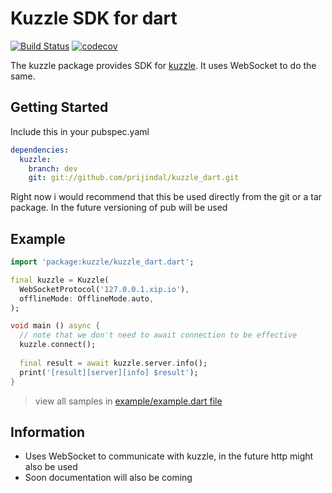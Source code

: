 # Kuzzle SDK for dart

[![Build Status](https://travis-ci.org/prijindal/kuzzle_dart.svg?branch=master)](https://travis-ci.org/prijindal/kuzzle_dart)
[![codecov](https://codecov.io/gh/prijindal/kuzzle_dart/branch/master/graph/badge.svg)](https://codecov.io/gh/prijindal/kuzzle_dart)

The kuzzle package provides SDK for [kuzzle](https://docs.kuzzle.io).
It uses WebSocket to do the same.

## Getting Started

Include this in your pubspec.yaml

```yaml
dependencies:
  kuzzle:
    branch: dev
    git: git://github.com/prijindal/kuzzle_dart.git

```
Right now i would recommend that this be used directly from the git or a tar package.
In the future versioning of pub will be used

## Example

```dart
import 'package:kuzzle/kuzzle_dart.dart';

final kuzzle = Kuzzle(
  WebSocketProtocol('127.0.0.1.xip.io'),
  offlineMode: OfflineMode.auto,
);

void main () async {
  // note that we don't need to await connection to be effective
  kuzzle.connect(); 
  
  final result = await kuzzle.server.info();
  print('[result][server][info] $result');
}
```

> view all samples in [example/example.dart file](./example/example.dart)

## Information
- Uses WebSocket to communicate with kuzzle, in the future http might also be used
- Soon documentation will also be coming
